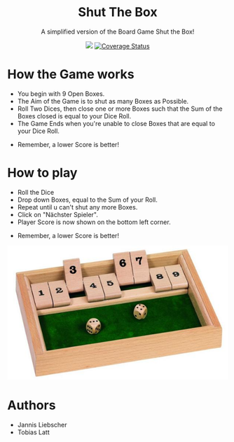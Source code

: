 <p align="center">
  
  <h1 align="center">Shut The Box</h3>
</p>

<p align="center">
A simplified version of the Board Game Shut the Box!
</p>

<p align="center">
  <img src="https://github.com/JannisLiebscher/shutthebox/actions/workflows/scala.yml/badge.svg" /> 
  <a href="https://coveralls.io/github/JannisLiebscher/shutthebox?branch=master">
    <img src="https://coveralls.io/repos/github/JannisLiebscher/shutthebox/badge.svg?branch=master" alt='Coverage Status' />
  </a>
</p>

# How the Game works
* You begin with 9 Open Boxes. 
* The Aim of the Game is to shut as many Boxes as Possible.
* Roll Two Dices, then close one or more Boxes such that the Sum
  of the Boxes closed is equal to your Dice Roll. 
* The Game Ends when you're unable to close Boxes that are equal to your Dice Roll.
- Remember, a lower Score is better!

# How to play
* Roll the Dice
* Drop down Boxes, equal to the Sum of your Roll.
* Repeat until u can't shut any more Boxes.
* Click on "Nächster Spieler".
* Player Score is now shown on the bottom left corner.
- Remember, a lower Score is better! 

![alt text](src/main/scala/de/htwg/pics/Logo.PNG)<br/>


# Authors
* Jannis Liebscher
* Tobias Latt
